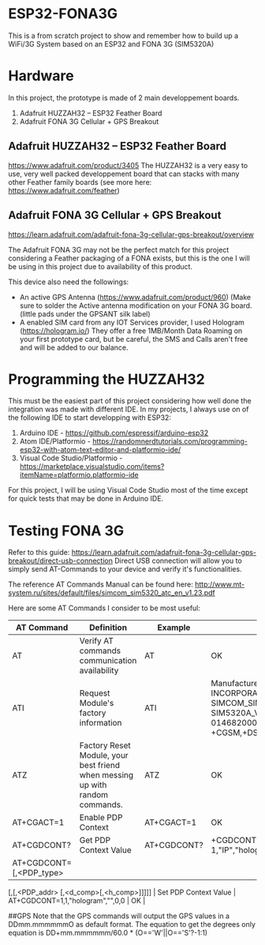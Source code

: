 # ESP32-FONA3G
This is a from scratch project to show and remember how to build up a WiFi/3G System based on an ESP32 and FONA 3G (SIM5320A)

# Hardware
In this project, the prototype is made of 2 main developpement boards.
  1. Adafruit HUZZAH32 – ESP32 Feather Board
  2. Adafruit FONA 3G Cellular + GPS Breakout
  
## Adafruit HUZZAH32 – ESP32 Feather Board
https://www.adafruit.com/product/3405
The HUZZAH32 is a very easy to use, very well packed developpement board that can stacks with many other Feather family boards (see more here: https://www.adafruit.com/feather) 

## Adafruit FONA 3G Cellular + GPS Breakout
https://learn.adafruit.com/adafruit-fona-3g-cellular-gps-breakout/overview

The Adafruit FONA 3G may not be the perfect match for this project considering a Feather packaging of a FONA exists, but this is the one I will be using in this project due to availability of this product.

This device also need the followings:
  - An active GPS Antenna (https://www.adafruit.com/product/960) (Make sure to solder the Active antenna modification on your FONA 3G board. (little pads under the GPSANT silk label)
  - A enabled SIM card from any IOT Services provider, I used Hologram (https://hologram.io/) They offer a free 1MB/Month Data Roaming on your first prototype card, but be careful, the SMS and Calls aren't free and will be added to our balance.
  
# Programming the HUZZAH32
This must be the easiest part of this project considering how well done the integration was made with different IDE. In my projects, I always use on of the following IDE to start developping with ESP32:
  
  1. Arduino IDE - https://github.com/espressif/arduino-esp32
  2. Atom IDE/Platformio - https://randomnerdtutorials.com/programming-esp32-with-atom-text-editor-and-platformio-ide/
  3. Visual Code Studio/Platformio -https://marketplace.visualstudio.com/items?itemName=platformio.platformio-ide
  
For this project, I will be using Visual Code Studio most of the time except for quick tests that may be done in Arduino IDE.

# Testing FONA 3G
Refer to this guide: https://learn.adafruit.com/adafruit-fona-3g-cellular-gps-breakout/direct-usb-connection
Direct USB connection will allow you to simply send AT-Commands to your device and verify it's functionalities.

The reference AT Commands Manual can be found here: http://www.mt-system.ru/sites/default/files/simcom_sim5320_atc_en_v1.23.pdf

Here are some AT Commands I consider to be most useful:

| AT Command  | Definition | Example | Output |
| ------------- | ------------- | ------------- | ------------- |
| AT  | Verify AT commands communication availability | AT | OK |
| ATI  | Request Module's factory information  | ATI | Manufacturer: SIMCOM INCORPORATED Model: SIMCOM_SIM5320A Revision: SIM5320A_V1.5 IMEI: 014682000000000 +GCAP: +CGSM,+DS,+ES |
| ATZ | Factory Reset Module, your best friend when messing up with random commands. | ATZ | OK |
| AT+CGACT=1 | Enable PDP Context | AT+CGACT=1 | OK |
| AT+CGDCONT? | Get PDP Context Value | AT+CGDCONT? | +CGDCONT: 1,"IP","hologram","0.0.0.0",0,0 |
| AT+CGDCONT=<cid>[,<PDP_type>
[,<APN>[,<PDP_addr>
[,<d_comp>[,<h_comp>]]]]] | Set PDP Context Value | AT+CGDCONT=1,1,"hologram","",0,0 | OK |
  
  ##GPS
  Note that the GPS commands will output the GPS values in a DDmm.mmmmmmO as default format. 
  The equation to get the degrees only equation is DD+mm.mmmmmm/60.0 * (O=='W'||O=='S'?-1:1)


